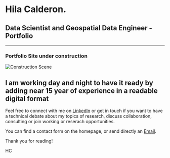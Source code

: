 # Hila Calderon. 
## Data Scientist and Geospatial Data Engineer - Portfolio
----------


### Portfolio Site under construction

![Construction Scene](https://raw.githubusercontent.com/ugurcandede/Under-Construction/master/construction-scene/Capture.PNG)


I am working day and night to have it ready by adding near 15 year of experience in a readable digital format
----------

Feel free to connect with me on [LinkedIn](https://www.linkedin.com/in/hilariocalderon/) or get in touch if you want to have a technical debate about my topics of research, discuss collaboration, consulting or join working or reserach opportunities.

You can find a contact form on the homepage, or send directly an <a href="mailto:calderon.hila@gmail.com">Email</a>. 

Thank you for reading!

HC

